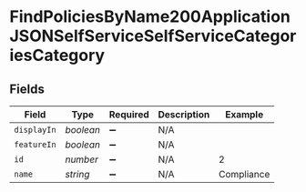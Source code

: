 # FindPoliciesByName200ApplicationJSONSelfServiceSelfServiceCategoriesCategory


## Fields

| Field              | Type               | Required           | Description        | Example            |
| ------------------ | ------------------ | ------------------ | ------------------ | ------------------ |
| `displayIn`        | *boolean*          | :heavy_minus_sign: | N/A                |                    |
| `featureIn`        | *boolean*          | :heavy_minus_sign: | N/A                |                    |
| `id`               | *number*           | :heavy_minus_sign: | N/A                | 2                  |
| `name`             | *string*           | :heavy_minus_sign: | N/A                | Compliance         |